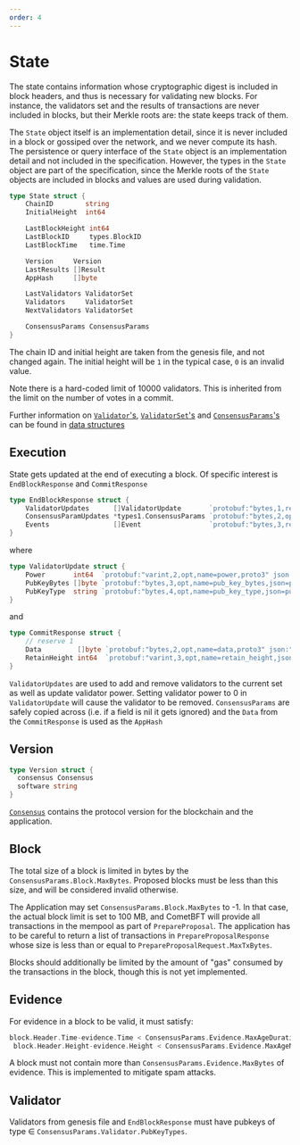 ```yaml
---
order: 4
---
```


# State

The state contains information whose cryptographic digest is included in block headers, and thus is
necessary for validating new blocks. For instance, the validators set and the results of
transactions are never included in blocks, but their Merkle roots are:
the state keeps track of them.

The `State` object itself is an implementation detail, since it is never
included in a block or gossiped over the network, and we never compute
its hash. The persistence or query interface of the `State` object
is an implementation detail and not included in the specification.
However, the types in the `State` object are part of the specification, since
the Merkle roots of the `State` objects are included in blocks and values are used during
validation.

```go
type State struct {
    ChainID        string
    InitialHeight  int64

    LastBlockHeight int64
    LastBlockID     types.BlockID
    LastBlockTime   time.Time

    Version     Version
    LastResults []Result
    AppHash     []byte

    LastValidators ValidatorSet
    Validators     ValidatorSet
    NextValidators ValidatorSet

    ConsensusParams ConsensusParams
}
```

The chain ID and initial height are taken from the genesis file, and not changed again. The
initial height will be `1` in the typical case, `0` is an invalid value.

Note there is a hard-coded limit of 10000 validators. This is inherited from the
limit on the number of votes in a commit.

Further information on [`Validator`'s](./data_structures.md#validator),
[`ValidatorSet`'s](./data_structures.md#validatorset) and
[`ConsensusParams`'s](./data_structures.md#consensusparams) can
be found in [data structures](./data_structures.md)

## Execution

State gets updated at the end of executing a block. Of specific interest is `EndBlockResponse` and
`CommitResponse`

```go
type EndBlockResponse struct {
	ValidatorUpdates      []ValidatorUpdate       `protobuf:"bytes,1,rep,name=validator_updates,json=validatorUpdates,proto3" json:"validator_updates"`
	ConsensusParamUpdates *types1.ConsensusParams `protobuf:"bytes,2,opt,name=consensus_param_updates,json=consensusParamUpdates,proto3" json:"consensus_param_updates,omitempty"`
	Events                []Event                 `protobuf:"bytes,3,rep,name=events,proto3" json:"events,omitempty"`
}
```

where

```go
type ValidatorUpdate struct {
	Power       int64  `protobuf:"varint,2,opt,name=power,proto3" json:"power,omitempty"`
	PubKeyBytes []byte `protobuf:"bytes,3,opt,name=pub_key_bytes,json=pubKeyBytes,proto3" json:"pub_key_bytes,omitempty"`
	PubKeyType  string `protobuf:"bytes,4,opt,name=pub_key_type,json=pubKeyType,proto3" json:"pub_key_type,omitempty"`
}
```

and

```go
type CommitResponse struct {
	// reserve 1
	Data         []byte `protobuf:"bytes,2,opt,name=data,proto3" json:"data,omitempty"`
	RetainHeight int64  `protobuf:"varint,3,opt,name=retain_height,json=retainHeight,proto3" json:"retain_height,omitempty"`
}
```

`ValidatorUpdates` are used to add and remove validators to the current set as well as update
validator power. Setting validator power to 0 in `ValidatorUpdate` will cause the validator to be
removed. `ConsensusParams` are safely copied across (i.e. if a field is nil it gets ignored) and the
`Data` from the `CommitResponse` is used as the `AppHash`

## Version

```go
type Version struct {
  consensus Consensus
  software string
}
```

[`Consensus`](./data_structures.md#version) contains the protocol version for the blockchain and the
application.

## Block

The total size of a block is limited in bytes by the `ConsensusParams.Block.MaxBytes`.
Proposed blocks must be less than this size, and will be considered invalid
otherwise.

The Application may set `ConsensusParams.Block.MaxBytes` to -1.
In that case, the actual block limit is set to 100 MB,
and CometBFT will provide all transactions in the mempool as part of `PrepareProposal`.
The application has to be careful to return a list of transactions in `PrepareProposalResponse`
whose size is less than or equal to `PrepareProposalRequest.MaxTxBytes`.

Blocks should additionally be limited by the amount of "gas" consumed by the
transactions in the block, though this is not yet implemented.

## Evidence

For evidence in a block to be valid, it must satisfy:

```go
block.Header.Time-evidence.Time < ConsensusParams.Evidence.MaxAgeDuration &&
 block.Header.Height-evidence.Height < ConsensusParams.Evidence.MaxAgeNumBlocks
```

A block must not contain more than `ConsensusParams.Evidence.MaxBytes` of evidence. This is
implemented to mitigate spam attacks.

## Validator

Validators from genesis file and `EndBlockResponse` must have pubkeys of type ∈
`ConsensusParams.Validator.PubKeyTypes`.
